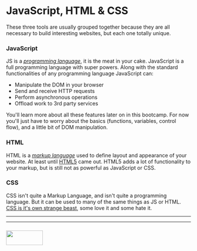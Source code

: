 # JavaScript, HTML & CSS

These three tools are usually grouped together because they are all necessary to build interesting websites, but each one totally unique.

### JavaScript

JS is a [_programming language_](https://techterms.com/definition/programming_language), it is the meat in your cake.  JavaScript is a full programming language with super powers.  Along with the standard functionalities of any programming language JavaScript can:
* Manipulate the DOM in your browser
* Send and receive HTTP requests
* Perform asynchronous operations
* Offload work to 3rd party services

You'll learn more about all these features later on in this bootcamp.  For now you'll just have to worry about the basics (functions, variables, control flow), and a little bit of DOM manipulation.


### HTML

HTML is a [_markup language_](https://techterms.com/definition/markup_language) used to define layout and appearance of your website.  At least until [HTML5](https://www.portent.com/blog/design-dev/html5-like-really-important.htm) came out.  HTML5 adds a lot of functionality to your markup, but is still not as powerful as JavaScript or CSS.

### CSS

CSS isn't quite a Markup Language, and isn't quite a programming language.  But it can be used to many of the same things as JS or HTML.  [CSS is it's own strange beast](http://www.webmasterview.com/2017/11/css/), some love it and some hate it.

___
___
### <a href="http://elewa.education/blog" target="_blank"><img src="https://user-images.githubusercontent.com/18554853/34921062-506450ae-f97d-11e7-875f-6feeb26ad72d.png" width="100" height="40"/></a>